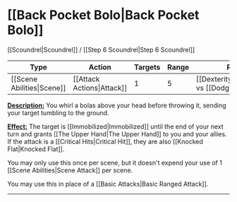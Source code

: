 # [[Back Pocket Bolo|Back Pocket Bolo]]
[[Scoundrel|Scoundrel]] / [[Step 6 Scoundrel|Step 6 Scoundrel]]

| Type | Action | Targets | Range | Roll |
| --- | --- | --- | --- | --- |
| [[Scene Abilities\|Scene]] | [[Attack Actions\|Attack]] | 1 | 5 | [[Dexterity\|Dexterity]] vs [[Dodge\|Dodge]] |

<u>**Description:**</u> You whirl a bolas above your head before throwing it, sending your target tumbling to the ground.

<u>**Effect:**</u> The target is [[Immobilized|Immobilized]] until the end of your next turn and grants [[The Upper Hand|The Upper Hand]] to you and your allies. If the attack is a [[Critical Hits|Critical Hit]], they are also [[Knocked Flat|Knocked Flat]].

You may only use this once per scene, but it doesn't expend your use of 1 [[Scene Abilities|Scene Attack]] per scene.

You may use this in place of a [[Basic Attacks|Basic Ranged Attack]].


---